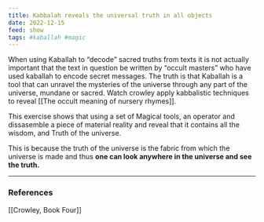 ```yaml
---
title: Kabbalah reveals the universal truth in all objects
date: 2022-12-15
feed: show
tags: #kaballah #magic 
---
```


When using Kaballah to “decode” sacred truths from texts it is not actually important that the text in question be written by “occult masters” who have used kaballah to encode secret messages. The truth is that Kaballah is a tool that can unravel the mysteries of the universe through any part of the universe, mundane or sacred. Watch crowley apply kabbalistic techniques to reveal [[The occult meaning of nursery rhymes]].

This exercise shows that using a set of Magical tools, an operator and dissasemble a piece of material reality and reveal that it contains all the wisdom, and Truth of the universe. 

This is because the truth of the universe is the fabric from which the universe is made and thus **one can look anywhere in the universe and see the truth.** 

___
### References
[[Crowley, Book Four]]

